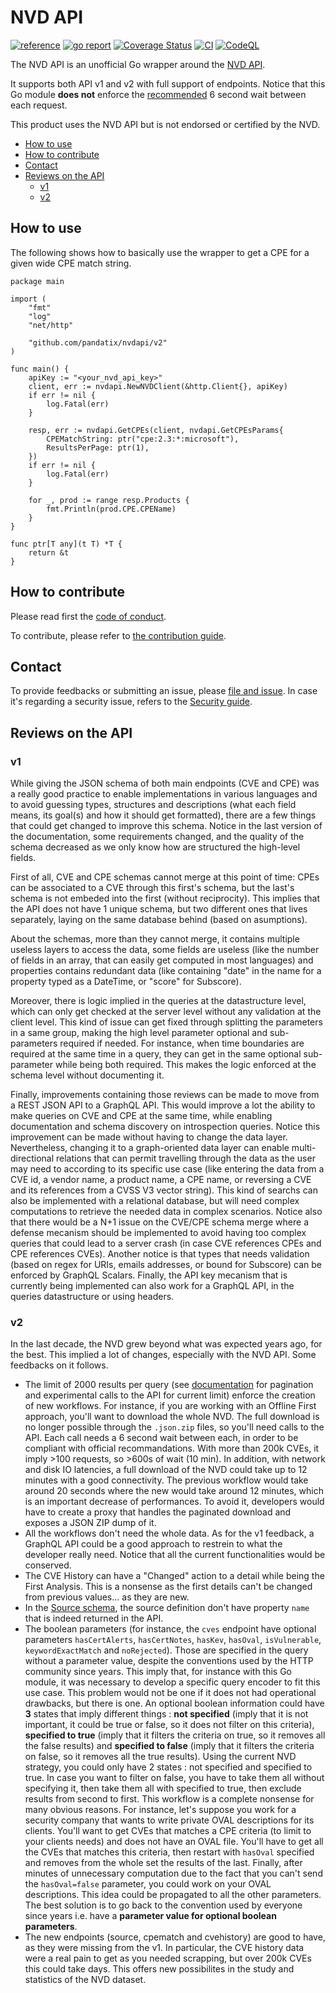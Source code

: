 # NVD API

[![reference](https://godoc.org/github.com/pandatix/nvdapi/v5?status.svg=)](https://pkg.go.dev/github.com/pandatix/nvdapi)
[![go report](https://goreportcard.com/badge/github.com/pandatix/nvdapi)](https://goreportcard.com/report/github.com/pandatix/nvdapi)
[![Coverage Status](https://coveralls.io/repos/github/pandatix/nvdapi/badge.svg?branch=master)](https://coveralls.io/github/pandatix/nvdapi?branch=master)
[![CI](https://github.com/pandatix/nvdapi/actions/workflows/ci.yaml/badge.svg)](https://github.com/pandatix/nvdapi/actions?query=workflow%3Aci+)
[![CodeQL](https://github.com/pandatix/nvdapi/actions/workflows/codeql-analysis.yml/badge.svg)](https://github.com/pandatix/nvdapi/actions/workflows/codeql-analysis.yml)

The NVD API is an unofficial Go wrapper around the [NVD API](https://nvd.nist.gov/General/News/New-NVD-CVE-CPE-API-and-SOAP-Retirement).

It supports both API v1 and v2 with full support of endpoints.
Notice that this Go module **does not** enforce the [recommended](https://nvd.nist.gov/developers/start-here#divBestPractices) 6 second wait between each request.

This product uses the NVD API but is not endorsed or certified by the NVD.

 - [How to use](#how-to-use)
 - [How to contribute](#how-to-contribute)
 - [Contact](#contact)
 - [Reviews on the API](#reviews-on-the-api)
   - [v1](#v1)
   - [v2](#v2)

## How to use

The following shows how to basically use the wrapper to get a CPE for a given wide CPE match string.

```golang
package main

import (
	"fmt"
	"log"
	"net/http"

	"github.com/pandatix/nvdapi/v2"
)

func main() {
	apiKey := "<your_nvd_api_key>"
	client, err := nvdapi.NewNVDClient(&http.Client{}, apiKey)
	if err != nil {
		log.Fatal(err)
	}

	resp, err := nvdapi.GetCPEs(client, nvdapi.GetCPEsParams{
		CPEMatchString: ptr("cpe:2.3:*:microsoft"),
		ResultsPerPage: ptr(1),
	})
	if err != nil {
		log.Fatal(err)
	}

	for _, prod := range resp.Products {
		fmt.Println(prod.CPE.CPEName)
	}
}

func ptr[T any](t T) *T {
	return &t
}
```

## How to contribute

Please read first the [code of conduct](https://github.com/pandatix/nvdapi/blob/master/CODE_OF_CONDUCT.md).

To contribute, please refer to [the contribution guide](https://github.com/pandatix/nvdapi/blob/master/CONTRIBUTING.md).

## Contact

To provide feedbacks or submitting an issue, please [file and issue](https://github.com/pandatix/nvdapi/issues).
In case it's regarding a security issue, refers to the [Security guide](https://github.com/pandatix/nvdapi/blob/master/SECURITY.md).

## Reviews on the API

### v1

While giving the JSON schema of both main endpoints (CVE and CPE) was a really good practice to enable implementations in various languages and to avoid guessing types, structures and descriptions (what each field means, its goal(s) and how it should get formatted), there are a few things that could get changed to improve this schema. Notice in the last version of the documentation, some requirements changed, and the quality of the schema decreased as we only know how are structured the high-level fields.

First of all, CVE and CPE schemas cannot merge at this point of time: CPEs can be associated to a CVE through this first's schema, but the last's schema is not embeded into the first (without reciprocity). This implies that the API does not have 1 unique schema, but two different ones that lives separately, laying on the same database behind (based on asumptions).

About the schemas, more than they cannot merge, it contains multiple useless layers to access the data, some fields are useless (like the number of fields in an array, that can easily get computed in most languages) and properties contains redundant data (like containing "date" in the name for a property typed as a DateTime, or "score" for Subscore).

Moreover, there is logic implied in the queries at the datastructure level, which can only get checked at the server level without any validation at the client level. This kind of issue can get fixed through splitting the parameters in a same group, making the high level parameter optional and sub-parameters required if needed.
For instance, when time boundaries are required at the same time in a query, they can get in the same optional sub-parameter while being both required. This makes the logic enforced at the schema level without documenting it.

Finally, improvements containing those reviews can be made to move from a REST JSON API to a GraphQL API. This would improve a lot the ability to make queries on CVE and CPE at the same time, while enabling documentation and schema discovery on introspection queries.
Notice this improvement can be made without having to change the data layer. Nevertheless, changing it to a graph-oriented data layer can enable multi-directional relations that can permit travelling through the data as the user may need to according to its specific use case (like entering the data from a CVE id, a vendor name, a product name, a CPE name, or reversing a CVE and its references from a CVSS V3 vector string). This kind of searchs can also be implemented with a relational database, but will need complex computations to retrieve the needed data in complex scenarios.
Notice also that there would be a N+1 issue on the CVE/CPE schema merge where a defense mecanism should be implemented to avoid having too complex queries that could lead to a server crash (in case CVE references CPEs and CPE references CVEs).
Another notice is that types that needs validation (based on regex for URIs, emails addresses, or bound for Subscore) can be enforced by GraphQL Scalars.
Finally, the API key mecanism that is currently being implemented can also work for a GraphQL API, in the queries datastructure or using headers.

### v2

In the last decade, the NVD grew beyond what was expected years ago, for the best.
This implied a lot of changes, especially with the NVD API. Some feedbacks on it follows.

 - The limit of 2000 results per query (see [documentation](https://nvd.nist.gov/developers/vulnerabilities#divGetCves) for pagination and experimental calls to the API for current limit) enforce the creation of new workflows. For instance, if you are working with an Offline First approach, you'll want to download the whole NVD. The full download is no longer possible through the `.json.zip` files, so you'll need calls to the API. Each call needs a 6 second wait between each, in order to be compliant with official recommandations. With more than 200k CVEs, it imply >100 requests, so >600s of wait (10 min). In addition, with network and disk IO latencies, a full download of the NVD could take up to 12 minutes with a good connectivity. The previous workflow would take around 20 seconds where the new would take around 12 minutes, which is an important decrease of performances. To avoid it, developers would have to create a proxy that handles the paginated download and exposes a JSON ZIP dump of it.
 - All the workflows don't need the whole data. As for the v1 feedback, a GraphQL API could be a good approach to restrein to what the developer really need. Notice that all the current functionalities would be conserved.
 - The CVE History can have a "Changed" action to a detail while being the First Analysis. This is a nonsense as the first details can't be changed from previous values... as they are new.
 - In the [Source schema](https://csrc.nist.gov/schema/nvd/api/2.0/source_api_json_2.0.schema), the source definition don't have property `name` that is indeed returned in the API.
 - The boolean parameters (for instance, the `cves` endpoint have optional parameters `hasCertAlerts`, `hasCertNotes`, `hasKev`, `hasOval`, `isVulnerable`, `keywordExactMatch` and `noRejected`). Those are specified in the query without a parameter value, despite the conventions used by the HTTP community since years. This imply that, for instance with this Go module, it was necessary to develop a specific query encoder to fit this use case. This problem would not be one if it does not had operational drawbacks, but there is one. An optional boolean information could have **3** states that imply different things : **not specified** (imply that it is not important, it could be true or false, so it does not filter on this criteria), **specified to true** (imply that it filters the criteria on true, so it removes all the false results) and **specified to false** (imply that it filters the criteria on false, so it removes all the true results). Using the current NVD strategy, you could only have 2 states : not specified and specified to true. In case you want to filter on false, you have to take them all without specifying it, then take them all with specified to true, then exclude results from second to first. This workflow is a complete nonsense for many obvious reasons. For instance, let's suppose you work for a security company that wants to write private OVAL descriptions for its clients. You'll want to get CVEs that matches a CPE criteria (to limit to your clients needs) and does not have an OVAL file. You'll have to get all the CVEs that matches this criteria, then restart with `hasOval` specified and removes from the whole set the results of the last. Finally, after minutes of unnecessary computation due to the fact that you can't send the `hasOval=false` parameter, you could work on your OVAL descriptions. This idea could be propagated to all the other parameters. The best solution is to go back to the convention used by everyone since years i.e. have a **parameter value for optional boolean parameters**.
 - The new endpoints (source, cpematch and cvehistory) are good to have, as they were missing from the v1. In particular, the CVE history data were a real pain to get as you needed scrapping, but over 200k CVEs this could take days. This offers new possibilites in the study and statistics of the NVD dataset.
